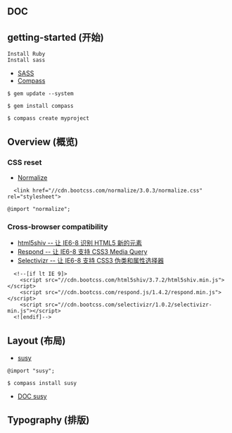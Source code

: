 DOC
---

## getting-started (开始)

    Install Ruby
    Install sass
  
  * [SASS](http://sass-lang.com/)
  * [Compass](http://compass-style.org/)

  ```
  $ gem update --system

  $ gem install compass

  $ compass create myproject

  ```

## Overview (概览)

### CSS reset


  * [Normalize](https://github.com/necolas/normalize.css/)

  ```
    <link href="//cdn.bootcss.com/normalize/3.0.3/normalize.css" rel="stylesheet">
  ```

  
  `@import "normalize";`
  
### Cross-browser compatibility

  * [html5shiv -- 让 IE6-8 识别 HTML5 新的元素](https://github.com/aFarkas/html5shiv/tree/master/dist)
  * [Respond -- 让 IE6-8 支持 CSS3 Media Query](https://github.com/scottjehl/Respond/tree/master/dest)
  * [Selectivizr -- 让 IE6-8 支持 CSS3 伪类和属性选择器](https://github.com/keithclark/selectivizr)

  ```
    <!--[if lt IE 9]>
      <script src="//cdn.bootcss.com/html5shiv/3.7.2/html5shiv.min.js"></script>
      <script src="//cdn.bootcss.com/respond.js/1.4.2/respond.min.js"></script>
      <script src="//cdn.bootcss.com/selectivizr/1.0.2/selectivizr-min.js"></script>
    <![endif]-->
  ```

## Layout (布局)
  
  * [susy](http://susy.oddbird.net/)

  `@import "susy";`


  ```
  $ compass install susy
  ```

  * [DOC susy](./doc/susy.md)


## Typography (排版)

